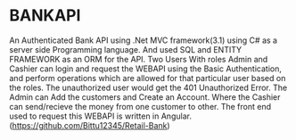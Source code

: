 # BANKAPI
An Authenticated Bank API using .Net MVC framework(3.1) using C# as a server side Programming language. And used SQL and ENTITY FRAMEWORK as an ORM for the API.
Two Users With roles Admin and Cashier can login and request the WEBAPI using the Basic Authentication, and perform operations which are allowed for that particular user based on the roles. The unauthorized user would get the 401 Unauthorized Error.
The Admin can Add the customers and Create an Account. Where the Cashier can send/recieve  the money from one customer to other.
The front end used to request this WEBAPI is written in Angular.(https://github.com/Bittu12345/Retail-Bank)
